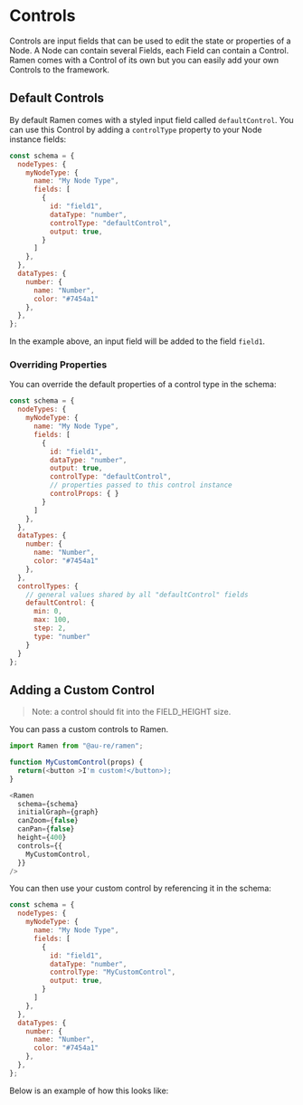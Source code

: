 # Controls

Controls are input fields that can be used to edit the state or properties of a Node. A Node can contain several Fields, each Field can contain a Control. Ramen comes with a Control of its own but you can easily add your own Controls to the framework.

## Default Controls

By default Ramen comes with a styled input field called `defaultControl`. You can use this Control by adding a `controlType` property to your Node instance fields:

```js
const schema = {
  nodeTypes: {
    myNodeType: {
      name: "My Node Type",
      fields: [
        {
          id: "field1",
          dataType: "number",
          controlType: "defaultControl",
          output: true,
        }
      ]
    },
  },
  dataTypes: {
    number: {
      name: "Number",
      color: "#7454a1"
    },
  },
};
```

In the example above, an input field will be added to the field `field1`.

### Overriding Properties

You can override the default properties of a control type in the schema:

```js
const schema = {
  nodeTypes: {
    myNodeType: {
      name: "My Node Type",
      fields: [
        {
          id: "field1",
          dataType: "number",
          output: true,
          controlType: "defaultControl",
          // properties passed to this control instance
          controlProps: { }
        }
      ]
    },
  },
  dataTypes: {
    number: {
      name: "Number",
      color: "#7454a1"
    },
  },
  controlTypes: {
    // general values shared by all "defaultControl" fields
    defaultControl: {
      min: 0,
      max: 100,
      step: 2,
      type: "number"
    }
  }
};
```

## Adding a Custom Control

> Note: a control should fit into the FIELD_HEIGHT size.

You can pass a custom controls to Ramen.

```js
import Ramen from "@au-re/ramen";

function MyCustomControl(props) {
  return(<button >I'm custom!</button>);
}

<Ramen
  schema={schema}
  initialGraph={graph}
  canZoom={false}
  canPan={false}
  height={400}
  controls={{
    MyCustomControl,
  }}
/>
```

You can then use your custom control by referencing it in the schema:

```js
const schema = {
  nodeTypes: {
    myNodeType: {
      name: "My Node Type",
      fields: [
        {
          id: "field1",
          dataType: "number",
          controlType: "MyCustomControl",
          output: true,
        }
      ]
    },
  },
  dataTypes: {
    number: {
      name: "Number",
      color: "#7454a1"
    },
  },
};
```

Below is an example of how this looks like:
